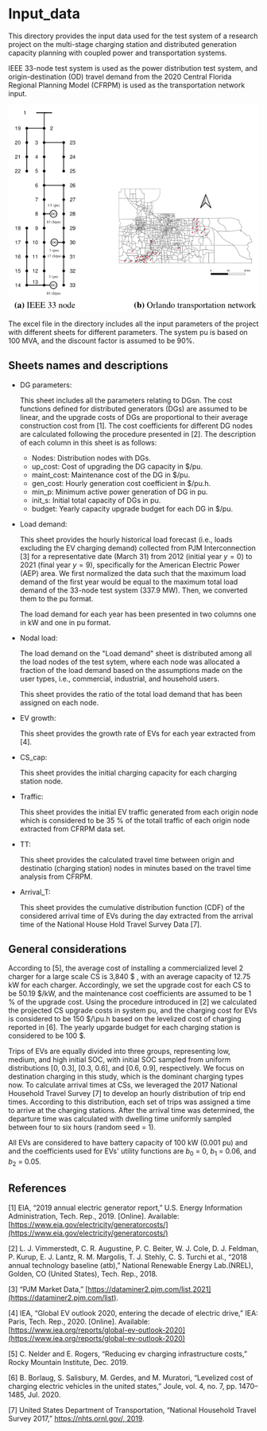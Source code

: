 # Input_data

This directory provides the input data used for the test system of a research project on the multi-stage charging station and distributed generation capacity planning with coupled power and transportation systems.

IEEE 33-node test system is used as the power distribution test system, and origin-destination (OD) travel demand from the 2020 Central Florida Regional Planning Model (CFRPM) is used as the transportation network input.


![GitHub Logo](/Images/test_systems.png)


The excel file in the directory includes all the input parameters of the project with different sheets for different parameters.
The system pu is based on 100 MVA, and the discount factor is assumed to be 90\%.

## Sheets names and descriptions

* DG parameters:

	This sheet includes all the parameters relating to DGsn. The cost functions defined for distributed generators (DGs) are assumed to be linear, and the upgrade costs of DGs are proportional to their average construction cost from [1]. The cost coefficients for different DG nodes are calculated following the procedure presented in [2]. The description of each column in this sheet is as follows:

 	* Nodes: Distribution nodes with DGs.
	* up_cost: Cost of upgrading the DG capacity in \$/pu.
	* maint_cost: Maintenance cost of the DG in \$/pu.
	* gen_cost: Hourly generation cost coefficient in \$/pu.h.
	* min_p: Minimum active power generation of DG in pu.
	* init_s: Initial total capacity of DGs in pu.
	* budget: Yearly capacity upgrade budget for each DG in \$/pu.
	
* Load demand:

	This sheet provides the hourly historical load forecast (i.e., loads excluding the EV charging demand) collected from PJM Interconnection [3] for a representative date (March 31) from 2012 (initial year $y=0$) to 2021 (final year $y=9$), specifically for the American Electric Power (AEP) area. We first normalized the data such that the maximum load demand of the first year would be equal to the maximum total load demand of the 33-node test system (337.9 MW). Then, we converted them to the pu format. 

	The load demand for each year has been presented in two columns one in kW and one in pu format.


* Nodal load: 

	The load demand on the "Load demand" sheet is distributed among all the load nodes of the test sytem, where each node was allocated a fraction of the load demand based on the assumptions made on the user types, i.e., commercial, industrial, and household users.

	This sheet provides the ratio of the total load demand that has been assigned on each node.

* EV growth:

	This sheet provides the growth rate of EVs for each year extracted from [4].

* CS_cap:

	This sheet provides the initial charging capacity for each charging station node.

* Traffic:

	This sheet provides the initial EV traffic generated from each origin node which is considered to be 35 \% of the totall traffic of each origin node extracted from CFRPM data set. 

* TT:
	
	This sheet provides the calculated travel time between origin and destinatio (charging station) nodes in minutes based on the travel time analysis from CFRPM.


* Arrival_T:
	
	This sheet provides the cumulative distribution function (CDF) of the considered arrival time of EVs during the day extracted from the arrival time of the National House Hold Travel Survey Data [7].

## General considerations
 
According to [5], the average cost of installing a commercialized level 2 charger for a large scale CS is 3,840 \$ , with an average capacity of  12.75 kW for each charger. Accordingly, we set the upgrade cost for each CS to be 50.19 \$/kW, and the maintenance cost coefficients are assumed to be 1 \% of the upgrade cost. Using the procedure introduced in [2] we calculated the projected CS upgrade costs in system pu, and the charging cost for EVs is considered to be 150 \$/\pu.h based on the levelized cost of charging reported in [6]. The yearly upgarde budget for each charging station is considered to be 100 \$.

Trips of EVs are equally divided into three groups, representing low, medium, and high initial SOC, with initial SOC sampled from uniform distributions [0, 0.3], [0.3, 0.6], and [0.6, 0.9], respectively.  We focus on destination charging in this study, which is the dominant charging types now. To calculate arrival times at CSs, we leveraged the 2017 National Household Travel Survey [7] to develop an hourly distribution of trip end times. According to this distribution, each set of trips was assigned a time to arrive at the charging stations. After the arrival time was determined, the departure time was calculated with dwelling time uniformly sampled between four to six hours (random seed = 1).

All EVs are considered to have battery capacity of 100 kW (0.001 pu) and and the coefficients used for EVs' utility functions are $b_0$ = 0, $b_1$ = 0.06, and $b_2$ = 0.05.

## References

[1] EIA, “2019 annual electric generator report,” U.S. Energy Information Administration, Tech. Rep., 2019. \[Online\]. Available: [https://www.eia.gov/electricity/generatorcosts/](https://www.eia.gov/electricity/generatorcosts/)

[2] L. J. Vimmerstedt, C. R. Augustine, P. C. Beiter, W. J. Cole, D. J. Feldman, P. Kurup, E. J. Lantz, R. M. Margolis, T. J. Stehly, C. S. Turchi et al., “2018 annual technology baseline (atb),” National Renewable Energy Lab.(NREL), Golden, CO (United States), Tech. Rep., 2018.

[3] “PJM Market Data,” [https://dataminer2.pjm.com/list,2021](https://dataminer2.pjm.com/list).

[4] IEA, “Global EV outlook 2020, entering the decade of electric drive,” IEA: Paris, Tech. Rep., 2020. [Online].
Available: [https://www.iea.org/reports/global-ev-outlook-2020](https://www.iea.org/reports/global-ev-outlook-2020)

[5] C. Nelder and E. Rogers, “Reducing ev charging infrastructure costs,” Rocky Mountain Institute, Dec. 2019.

[6] B. Borlaug, S. Salisbury, M. Gerdes, and M. Muratori, “Levelized cost of charging electric vehicles in the united states,” Joule, vol. 4, no. 7, pp. 1470–1485, Jul. 2020.

[7] United States Department of Transportation, “National Household Travel Survey 2017,” [https://nhts.ornl.gov/, 2019](https://nhts.ornl.gov/).
